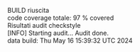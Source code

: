 BUILD riuscita
<br>code coverage totale: 
97 % covered
<br> Risultati audit checkstyle <br>
[INFO] Starting audit...
Audit done.
<br> data build: 
Thu May 16 15:39:32 UTC 2024
